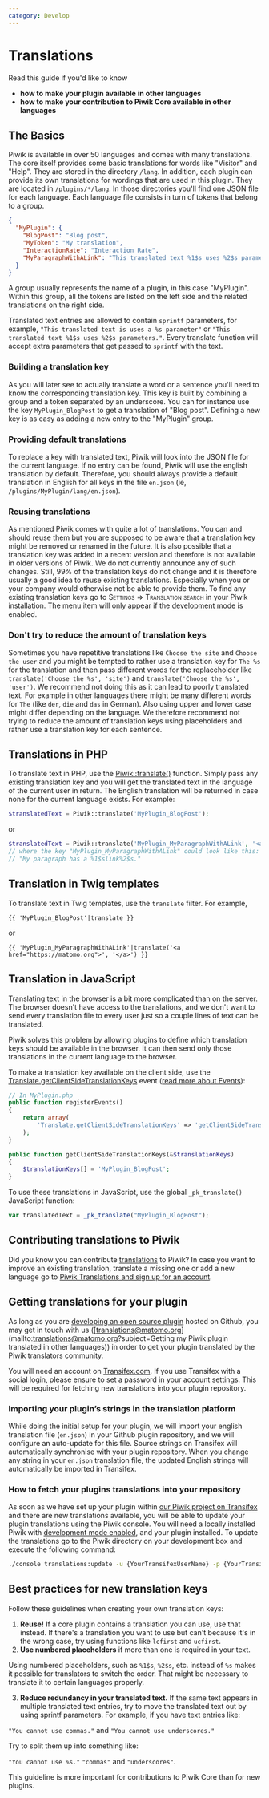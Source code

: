 ```yaml
---
category: Develop
---
```


# Translations

<!-- Meta (to be deleted)
Purpose:
- describe how to make plugins/contributions available in different languages,
- describe how to use internationalization in twig templates & in PHP code,
- describe how to create new translation keys (ie, reuse as much as possible),
- describe how plugin developers can use otrance (possible?)

Audience: plugin developers

Expected Result:

Notes:

What's missing? (stuff in my list that was not in when I wrote the 1st draft)
- plugin developers + otrance
-->

Read this guide if you'd like to know

- **how to make your plugin available in other languages**
- **how to make your contribution to Piwik Core available in other languages**

## The Basics

Piwik is available in over 50 languages and comes with many translations. The core itself provides some basic translations for words like "Visitor" and "Help". They are stored in the directory <code>/lang</code>. In addition, each plugin can provide its own translations for wordings that are used in this plugin. They are located in <code>/plugins/\*/lang</code>. In those directories you'll find one JSON file for each language. Each language file consists in turn of tokens that belong to a group.

```json
{
  "MyPlugin": {
    "BlogPost": "Blog post",
    "MyToken": "My translation",
    "InteractionRate": "Interaction Rate",
    "MyParagraphWithALink": "This translated text %1$s uses %2$s parameters."
  }
}
```

A group usually represents the name of a plugin, in this case "MyPlugin". Within this group, all the tokens are listed on the left side and the related translations on the right side.

Translated text entries are allowed to contain `sprintf` parameters, for example, `"This translated text is uses a %s parameter"` or `"This translated text %1$s uses %2$s parameters."`. Every translate function will accept extra parameters that get passed to `sprintf` with the text.

### Building a translation key

As you will later see to actually translate a word or a sentence you'll need to know the corresponding translation key. This key is built by combining a group and a token separated by an underscore. You can for instance use the key `MyPlugin_BlogPost` to get a translation of "Blog post". Defining a new key is as easy as adding a new entry to the "MyPlugin" group.

### Providing default translations

To replace a key with translated text, Piwik will look into the JSON file for the current language. If no entry can be found, Piwik will use the english translation by default. Therefore, you should always provide a default translation in English for all keys in the file `en.json` (ie, `/plugins/MyPlugin/lang/en.json`).

### Reusing translations

As mentioned Piwik comes with quite a lot of translations. You can and should reuse them but you are supposed to be aware that a translation key might be removed or renamed in the future. It is also possible that a translation key was added in a recent version and therefore is not available in older versions of Piwik. We do not currently announce any of such changes. Still, 99% of the translation keys do not change and it is therefore usually a good idea to reuse existing translations. Especially when you or your company would otherwise not be able to provide them. To find any existing translation keys go to <span style="font-variant: small-caps">Settings =&gt; Translation search</span> in your Piwik installation. The menu item will only appear if the [development mode](https://developer.matomo.org/guides/getting-started-part-1#enable-development-mode) is enabled.

### Don't try to reduce the amount of translation keys

Sometimes you have repetitive translations like `Choose the site` and `Choose the user` and you might be tempted to rather use a translation key for `The %s` for the translation and then pass different words for the replaceholder like `translate('Choose the %s', 'site')` and `translate('Choose the %s', 'user')`. We recommend not doing this as it can lead to poorly translated text. For example in other languages there might be many different words for `The` (like `der`, `die` and `das` in German). Also using upper and lower case might differ depending on the language. We therefore recommend not trying to reduce the amount of translation keys using placeholders and rather use a translation key for each sentence.

## Translations in PHP

To translate text in PHP, use the [Piwik::translate()](/api-reference/Piwik/Piwik#translate) function. Simply pass any existing translation key and you will get the translated text in the language of the current user in return. The English translation will be returned in case none for the current language exists. For example:

```php
$translatedText = Piwik::translate('MyPlugin_BlogPost');
```

or

```php
$translatedText = Piwik::translate('MyPlugin_MyParagraphWithALink', '<a href="https://matomo.org">', '</a>');
// where the key "MyPlugin_MyParagraphWithALink" could look like this:
// "My paragraph has a %1$slink%2$s."
```

## Translation in Twig templates

To translate text in Twig templates, use the `translate` filter. For example,

```twig
{{ 'MyPlugin_BlogPost'|translate }}
```

or

```twig
{{ 'MyPlugin_MyParagraphWithALink'|translate('<a href="https://matomo.org">', '</a>') }}
```

## Translation in JavaScript

Translating text in the browser is a bit more complicated than on the server. The browser doesn't have access to the translations, and we don't want to send every translation file to every user just so a couple lines of text can be translated.

Piwik solves this problem by allowing plugins to define which translation keys should be available in the browser. It can then send only those translations in the current language to the browser.

To make a translation key available on the client side, use the [Translate.getClientSideTranslationKeys](/api-reference/events#translategetclientsidetranslationkeys) event ([read more about Events](/guides/events)):

```php
// In MyPlugin.php
public function registerEvents()
{
    return array(
        'Translate.getClientSideTranslationKeys' => 'getClientSideTranslationKeys'
    );
}

public function getClientSideTranslationKeys(&$translationKeys)
{
    $translationKeys[] = 'MyPlugin_BlogPost';
}
```

To use these translations in JavaScript, use the global `_pk_translate()` JavaScript function:

```javascript
var translatedText = _pk_translate("MyPlugin_BlogPost");
```

## Contributing translations to Piwik

Did you know you can contribute [translations](https://matomo.org/translations/) to Piwik? In case you want to improve an existing translation, translate a missing one or add a new language go to [Piwik Translations and sign up for an account](https://www.transifex.com/matomo/).

## Getting translations for your plugin

As long as you are [developing an open source plugin](https://developer.matomo.org/develop) hosted on Github, you may get in touch with us ([translations@matomo.org](mailto:translations@matomo.org?subject=Getting my Piwik plugin translated in other languages)) in order to get your plugin translated by the Piwik translators community.

You will need an account on [Transifex.com](https://transifex.com/). If you use Transifex with a social login, please ensure to set a password in your account settings. This will be required for fetching new translations into your plugin repository.

### Importing your plugin’s strings in the translation platform

While doing the initial setup for your plugin, we will import your english translation file (`en.json`) in your Github plugin repository, and we will configure an auto-update for this file. Source strings on Transifex will automatically synchronise with your plugin repository. When you change any string in your `en.json` translation file, the updated English strings will automatically be imported in Transifex.

### How to fetch your plugins translations into your repository

As soon as we have set up your plugin within [our Piwik project on Transifex](https://www.transifex.com/matomo/matomo/) and there are new translations available, you will be able to update your plugin translations using the Piwik console. You will need a locally installed Piwik with [development mode enabled](https://developer.matomo.org/guides/getting-started-part-1#enable-development-mode), and your plugin installed. To update the translations go to the Piwik directory on your development box and execute the following command:

```bash
./console translations:update -u {YourTransifexUserName} -p {YourTransifexPassword} -P {YourPluginName}
```

## Best practices for new translation keys

Follow these guidelines when creating your own translation keys:

1. **Reuse!** If a core plugin contains a translation you can use, use that instead. If there's a translation you want to use but can't because it's in the wrong case, try using functions like `lcfirst` and `ucfirst`.
2. **Use numbered placeholders** if more than one is required in your text.

Using numbered placeholders, such as `%1$s`, `%2$s`, etc. instead of `%s` makes it possible for translators to switch the order. That might be necessary to translate it to certain languages properly.

3. **Reduce redundancy in your translated text.** If the same text appears in multiple translated text entries, try to move the translated text out by using sprintf parameters. For example, if you have text entries like:

`"You cannot use commas."`
and `"You cannot use underscores."`

Try to split them up into something like:

`"You cannot use %s."`
`"commas"`
and `"underscores"`.

This guideline is more important for contributions to Piwik Core than for new plugins.
